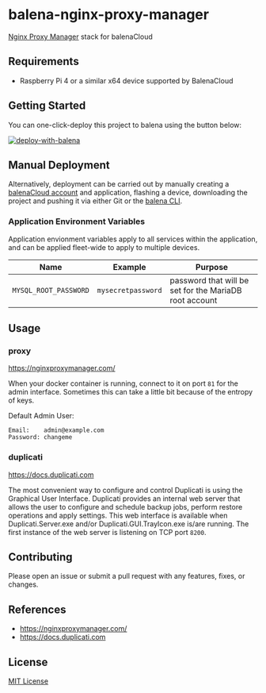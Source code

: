 # balena-nginx-proxy-manager

[Nginx Proxy Manager](https://nginxproxymanager.com/) stack for balenaCloud

## Requirements

- Raspberry Pi 4 or a similar x64 device supported by BalenaCloud

## Getting Started

You can one-click-deploy this project to balena using the button below:

[![deploy-with-balena](https://balena.io/deploy.svg)](https://dashboard.balena-cloud.com/deploy?repoUrl=https://github.com/klutchell/balena-nginx-proxy-manager&defaultDeviceType=raspberrypi4-64)

## Manual Deployment

Alternatively, deployment can be carried out by manually creating a [balenaCloud account](https://dashboard.balena-cloud.com) and application, flashing a device, downloading the project and pushing it via either Git or the [balena CLI](https://github.com/balena-io/balena-cli).

### Application Environment Variables

Application envionment variables apply to all services within the application, and can be applied fleet-wide to apply to multiple devices.

|Name|Example|Purpose|
|---|---|---|
|`MYSQL_ROOT_PASSWORD`|`mysecretpassword`|password that will be set for the MariaDB root account|

## Usage

### proxy

<https://nginxproxymanager.com/>

When your docker container is running, connect to it on port `81` for the admin interface. Sometimes this can take a little bit because of the entropy of keys.

Default Admin User:

```
Email:    admin@example.com
Password: changeme
```

### duplicati

<https://docs.duplicati.com>

The most convenient way to configure and control Duplicati is using the Graphical User Interface. Duplicati provides an internal web server that allows the user to configure and schedule backup jobs, perform restore operations and apply settings. This web interface is available when Duplicati.Server.exe and/or Duplicati.GUI.TrayIcon.exe is/are running. The first instance of the web server is listening on TCP port `8200`.

## Contributing

Please open an issue or submit a pull request with any features, fixes, or changes.

## References

- <https://nginxproxymanager.com/>
- <https://docs.duplicati.com>

## License

[MIT License](./LICENSE)
